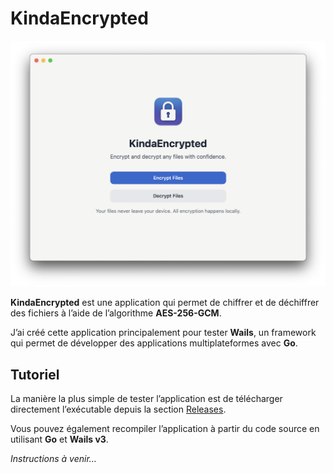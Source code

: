 # KindaEncrypted
![App window](https://raw.githubusercontent.com/SamiNassim/kinda-encrypted/refs/heads/master/assets/appwindow.png)

**KindaEncrypted** est une application qui permet de chiffrer et de déchiffrer des fichiers à l’aide de l’algorithme **AES-256-GCM**.

J’ai créé cette application principalement pour tester **Wails**, un framework qui permet de développer des applications multiplateformes avec **Go**.

## Tutoriel

La manière la plus simple de tester l’application est de télécharger directement l’exécutable depuis la section [Releases](https://github.com/SamiNassim/kinda-encrypted/releases).

Vous pouvez également recompiler l’application à partir du code source en utilisant **Go** et **Wails v3**.

*Instructions à venir…*
